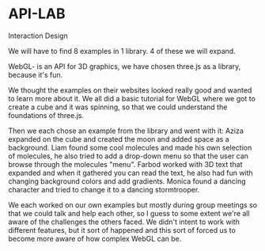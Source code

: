 # API-LAB
Interaction Design

We will have to find 8 examples in 1 library.
4 of these we will expand.

WebGL- is an API for 3D graphics, we have chosen three.js as a library, because it's fun.

We thought the examples on their websites looked really good and wanted to learn more about it. 
We all did a basic tutorial for WebGL where we got to create a cube and it was spinning, so that we could understand the foundations of three.js. 

Then we each chose an example from the library and went with it:
Aziza expanded on the cube and created the moon and added space as a background. 
Liam found some cool molecules and made his own selection of molecules, he also tried to add a drop-down menu so that the user can browse through the molecules "menu".
Farbod worked with 3D text that expanded and when it gathered you can read the text, he also had fun with changing background colors and add gradients. 
Monica found a dancing character and tried to change it to a dancing stormtrooper. 

We each worked on our own examples but mostly during group meetings so that we could talk and help each other, so I guess to some extent we're all aware of the challenges the others faced. 
We didn't intent to work with different features, but it sort of happened and this sort of forced us to become more aware of how complex WebGL can be. 
